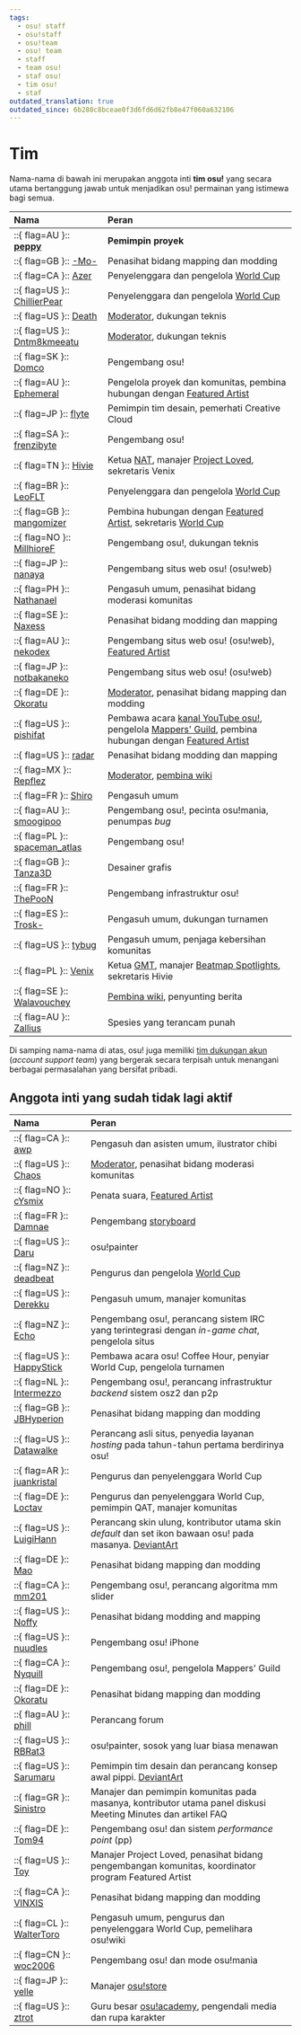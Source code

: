 ```yaml
---
tags:
  - osu! staff
  - osu!staff
  - osu!team
  - osu! team
  - staff
  - team osu!
  - staf osu!
  - tim osu!
  - staf
outdated_translation: true
outdated_since: 6b280c8bceae0f3d6fd6d62fb8e47f060a632106
---
```


# Tim

Nama-nama di bawah ini merupakan anggota inti **tim osu!** yang secara utama bertanggung jawab untuk menjadikan osu! permainan yang istimewa bagi semua.

| Nama | Peran |
| :-- | :-- |
| ::{ flag=AU }:: **[peppy](https://osu.ppy.sh/users/2)** | **Pemimpin proyek** |
| ::{ flag=GB }:: [-Mo-](https://osu.ppy.sh/users/2202163) | Penasihat bidang mapping dan modding |
| ::{ flag=CA }:: [Azer](https://osu.ppy.sh/users/2155578) | Penyelenggara dan pengelola [World Cup](/wiki/Tournaments#official-world-cups) |
| ::{ flag=US }:: [ChillierPear](https://osu.ppy.sh/users/9501251) | Penyelenggara dan pengelola [World Cup](/wiki/Tournaments#official-world-cups) |
| ::{ flag=US }:: [Death](https://osu.ppy.sh/users/3242450) | [Moderator](/wiki/People/Global_Moderation_Team), dukungan teknis |
| ::{ flag=US }:: [Dntm8kmeeatu](https://osu.ppy.sh/users/5428812) | [Moderator](/wiki/People/Global_Moderation_Team), dukungan teknis |
| ::{ flag=SK }:: [Domco](https://osu.ppy.sh/users/3562660) | Pengembang osu! |
| ::{ flag=AU }:: [Ephemeral](https://osu.ppy.sh/users/102335) | Pengelola proyek dan komunitas, pembina hubungan dengan [Featured Artist](/wiki/People/Featured_Artists) |
| ::{ flag=JP }:: [flyte](https://osu.ppy.sh/users/3103765) | Pemimpin tim desain, pemerhati Creative Cloud |
| ::{ flag=SA }:: [frenzibyte](https://osu.ppy.sh/users/14210502) | Pengembang osu! |
| ::{ flag=TN }:: [Hivie](https://osu.ppy.sh/users/14102976) | Ketua [NAT](/wiki/People/Nomination_Assessment_Team), manajer [Project Loved](/wiki/Community/Project_Loved), sekretaris Venix |
| ::{ flag=BR }:: [LeoFLT](https://osu.ppy.sh/users/3668779) | Penyelenggara dan pengelola [World Cup](/wiki/Tournaments#official-world-cups) |
| ::{ flag=GB }:: [mangomizer](https://osu.ppy.sh/users/1893718) | Pembina hubungan dengan [Featured Artist](/wiki/People/Featured_Artists), sekretaris [World Cup](/wiki/Tournaments#official-world-cups) |
| ::{ flag=NO }:: [MillhioreF](https://osu.ppy.sh/users/941094) | Pengembang osu!, dukungan teknis |
| ::{ flag=JP }:: [nanaya](https://osu.ppy.sh/users/2387883) | Pengembang situs web osu! (osu!web) |
| ::{ flag=PH }:: [Nathanael](https://osu.ppy.sh/users/2295078) | Pengasuh umum, penasihat bidang moderasi komunitas |
| ::{ flag=SE }:: [Naxess](https://osu.ppy.sh/users/8129817) | Penasihat bidang modding dan mapping |
| ::{ flag=AU }:: [nekodex](https://osu.ppy.sh/users/102) | Pengembang situs web osu! (osu!web), [Featured Artist](https://osu.ppy.sh/beatmaps/artists/1) |
| ::{ flag=JP }:: [notbakaneko](https://osu.ppy.sh/users/10751776) | Pengembang situs web osu! (osu!web) |
| ::{ flag=DE }:: [Okoratu](https://osu.ppy.sh/users/1623405) | [Moderator](/wiki/People/Global_Moderation_Team), penasihat bidang mapping dan modding |
| ::{ flag=US }:: [pishifat](https://osu.ppy.sh/users/3178418) | Pembawa acara [kanal YouTube osu!](https://www.youtube.com/@osugame), pengelola [Mappers' Guild](/wiki/Community/Mappers_Guild), pembina hubungan dengan [Featured Artist](/wiki/People/Featured_Artists) |
| ::{ flag=US }:: [radar](https://osu.ppy.sh/users/7131099) | Penasihat bidang modding dan mapping |
| ::{ flag=MX }:: [Repflez](https://osu.ppy.sh/users/201392) | [Moderator](/wiki/People/Global_Moderation_Team), [pembina wiki](/wiki/People/osu!_wiki_maintainers) |
| ::{ flag=FR }:: [Shiro](https://osu.ppy.sh/users/113005) | Pengasuh umum |
| ::{ flag=AU }:: [smoogipoo](https://osu.ppy.sh/users/1040328) | Pengembang osu!, pecinta osu!mania, penumpas *bug* |
 ::{ flag=PL }:: [spaceman_atlas](https://osu.ppy.sh/users/3035836) | Pengembang osu! |
| ::{ flag=GB }:: [Tanza3D](https://osu.ppy.sh/users/10379965) | Desainer grafis |
| ::{ flag=FR }:: [ThePooN](https://osu.ppy.sh/users/718454) | Pengembang infrastruktur osu! |
| ::{ flag=ES }:: [Trosk-](https://osu.ppy.sh/users/3469385) | Pengasuh umum, dukungan turnamen |
| ::{ flag=US }:: [tybug](https://osu.ppy.sh/users/12092800) | Pengasuh umum, penjaga kebersihan komunitas |
| ::{ flag=PL }:: [Venix](https://osu.ppy.sh/users/5999631) | Ketua [GMT](/wiki/People/Global_Moderation_Team), manajer [Beatmap Spotlights](/wiki/Beatmap_Spotlights), sekretaris Hivie |
| ::{ flag=SE }:: [Walavouchey](https://osu.ppy.sh/users/5773079) | [Pembina wiki](/wiki/People/osu!_wiki_maintainers), penyunting berita |
| ::{ flag=AU }:: [Zallius](https://osu.ppy.sh/users/55) | Spesies yang terancam punah |

Di samping nama-nama di atas, osu! juga memiliki [tim dukungan akun](/wiki/People/Account_support_team) (*account support team*) yang bergerak secara terpisah untuk menangani berbagai permasalahan yang bersifat pribadi.

## Anggota inti yang sudah tidak lagi aktif

| Nama | Peran |
| :-- | :-- |
| ::{ flag=CA }:: [awp](https://osu.ppy.sh/users/2650) | Pengasuh dan asisten umum, ilustrator chibi |
| ::{ flag=US }:: [Chaos](https://osu.ppy.sh/users/2628870) | [Moderator](/wiki/People/Global_Moderation_Team), penasihat bidang moderasi komunitas |
| ::{ flag=NO }:: [cYsmix](https://osu.ppy.sh/users/272870) | Penata suara, [Featured Artist](https://osu.ppy.sh/beatmaps/artists/2) |
| ::{ flag=FR }:: [Damnae](https://osu.ppy.sh/users/989377) | Pengembang [storyboard](/wiki/Storyboard) |
| ::{ flag=US }:: [Daru](https://osu.ppy.sh/users/32480) | osu!painter |
| ::{ flag=NZ }:: [deadbeat](https://osu.ppy.sh/users/128370) | Pengurus dan pengelola [World Cup](/wiki/Tournaments#official-world-cups) |
| ::{ flag=US }:: [Derekku](https://osu.ppy.sh/users/91341) | Pengasuh umum, manajer komunitas |
| ::{ flag=NZ }:: [Echo](https://osu.ppy.sh/users/431) | Pengembang osu!, perancang sistem IRC yang terintegrasi dengan *in-game chat*, pengelola situs |
| ::{ flag=US }:: [HappyStick](https://osu.ppy.sh/users/256802) | Pembawa acara osu! Coffee Hour, penyiar World Cup, pengelola turnamen |
| ::{ flag=NL }:: [Intermezzo](https://osu.ppy.sh/users/136842) | Pengembang osu!, perancang infrastruktur *backend* sistem osz2 dan p2p |
| ::{ flag=GB }:: [JBHyperion](https://osu.ppy.sh/users/4879508) | Penasihat bidang mapping dan modding |
| ::{ flag=US }:: [Datawalke](https://osu.ppy.sh/users/142) | Perancang asli situs, penyedia layanan *hosting* pada tahun-tahun pertama berdirinya osu! |
| ::{ flag=AR }:: [juankristal](https://osu.ppy.sh/users/443656) | Pengurus dan penyelenggara World Cup |
| ::{ flag=DE }:: [Loctav](https://osu.ppy.sh/users/71366) | Pengurus dan penyelenggara World Cup, pemimpin QAT, manajer komunitas |
| ::{ flag=US }:: [LuigiHann](https://osu.ppy.sh/users/1079) | Perancang skin ulung, kontributor utama skin *default* dan set ikon bawaan osu! pada masanya. [DeviantArt](https://luigihann.deviantart.com/) |
| ::{ flag=DE }:: [Mao](https://osu.ppy.sh/users/2204515) | Penasihat bidang mapping dan modding |
| ::{ flag=CA }:: [mm201](https://osu.ppy.sh/users/30655) | Pengembang osu!, perancang algoritma mm slider |
| ::{ flag=US }:: [Noffy](https://osu.ppy.sh/users/1541323) | Penasihat bidang modding and mapping |
| ::{ flag=US }:: [nuudles](https://osu.ppy.sh/users/21312) | Pengembang osu! iPhone |
| ::{ flag=CA }:: [Nyquill](https://osu.ppy.sh/users/682935) | Pengembang osu!, pengelola Mappers' Guild |
| ::{ flag=DE }:: [Okoratu](https://osu.ppy.sh/users/1623405) | Penasihat bidang mapping dan modding |
| ::{ flag=AU }:: [phill](https://osu.ppy.sh/users/53) | Perancang forum |
| ::{ flag=US }:: [RBRat3](https://osu.ppy.sh/users/307202) | osu!painter, sosok yang luar biasa menawan |
| ::{ flag=US }:: [Sarumaru](https://osu.ppy.sh/users/9427) | Pemimpin tim desain dan perancang konsep awal pippi. [DeviantArt](https://sarumaru.deviantart.com/) |
| ::{ flag=GR }:: [Sinistro](https://osu.ppy.sh/users/5530) | Manajer dan pemimpin komunitas pada masanya, kontributor utama panel diskusi Meeting Minutes dan artikel FAQ |
| ::{ flag=DE }:: [Tom94](https://osu.ppy.sh/users/1857058) | Pengembang osu! dan sistem *performance point* (pp) |
| ::{ flag=US }:: [Toy](https://osu.ppy.sh/users/2757689) | Manajer Project Loved, penasihat bidang pengembangan komunitas, koordinator program Featured Artist |
| ::{ flag=CA }:: [VINXIS](https://osu.ppy.sh/users/4323406) | Penasihat bidang mapping dan modding |
| ::{ flag=CL }:: [WalterToro](https://osu.ppy.sh/users/5281416) | Pengasuh umum, pengurus dan penyelenggara World Cup, pemelihara osu!wiki |
| ::{ flag=CN }:: [woc2006](https://osu.ppy.sh/users/1105845) | Pengembang osu! dan mode osu!mania |
| ::{ flag=JP }:: [yelle](https://osu.ppy.sh/users/4916903) | Manajer [osu!store](https://osu.ppy.sh/store/listing) |
| ::{ flag=US }:: [ztrot](https://osu.ppy.sh/users/6347) | Guru besar [osu!academy](/wiki/Community/Video_series/osu!academy), pengendali media dan rupa karakter |
